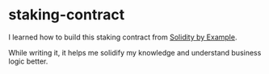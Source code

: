 # staking-contract

I learned how to build this staking contract from [Solidity by Example](https://solidity-by-example.org/defi/staking-rewards/).

While writing it, it helps me solidify my knowledge and understand business logic better.
